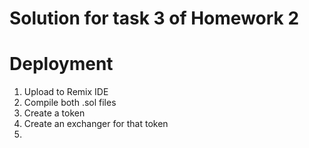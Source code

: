 # Solution for task 3 of Homework 2


# Deployment
1) Upload to Remix IDE
2) Compile both .sol files
3) Create a token
4) Create an exchanger for that token
5) 
